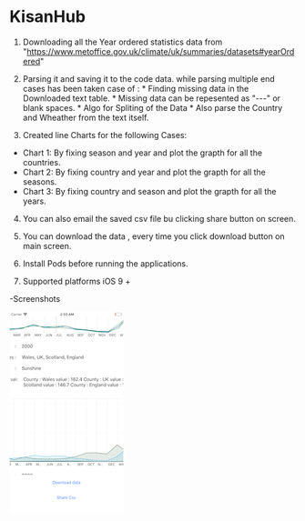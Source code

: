 # KisanHub


1) Downloading all the Year ordered statistics data from "https://www.metoffice.gov.uk/climate/uk/summaries/datasets#yearOrdered"

2) Parsing it and saving it to the code data. while parsing multiple end cases has been taken case of :
                    * Finding missing data in the Downloaded text table.
                    * Missing data can be repesented as "---" or blank spaces.
                    * Algo for Spliting of the Data
                    * Also parse the Country and Wheather from the text itself.
                    
3) Created line Charts for the following Cases:
* Chart 1: By fixing season and year and plot the grapth for all the countries.
* Chart 2: By fixing country and year and plot the grapth for all the seasons.
* Chart 3: By fixing country and season and plot the grapth for all the years.
                    

4) You can also email the saved csv file bu clicking share button on screen.

5) You can download the data , every time you click download button on main screen.

6) Install Pods before running the applications.

7) Supported platforms iOS 9 +



-Screenshots

![Alt text](/Screenshots/screen1.png?raw=true  "MainScreen")
